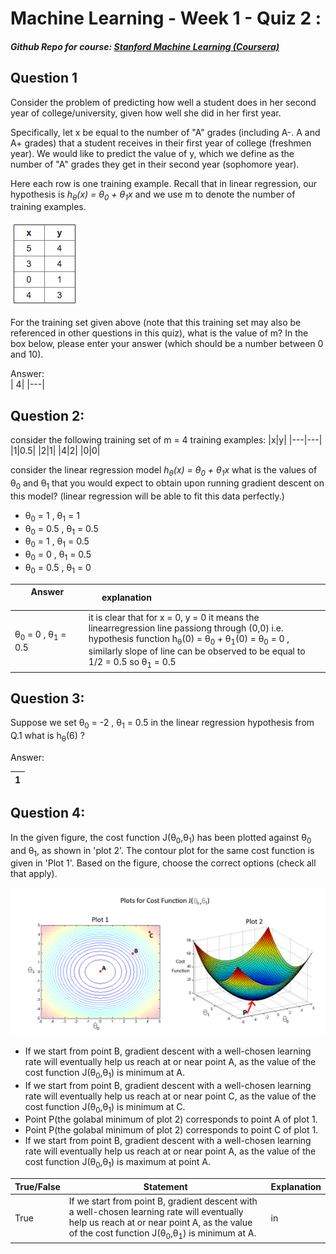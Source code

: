 # Machine Learning - Week 1 - Quiz 2 :
##### Github Repo for course: [Stanford Machine Learning (Coursera)](https://github.com/anigaundar/Coursera-Machine-Learning-Andrew-Ng)

Question 1
-----------
Consider the problem of predicting how well a student does in her second year of college/university, given how well she did in her first year.

Specifically, let x be equal to the number of "A" grades (including A-. A and A+ grades) that a student receives in their first year of college (freshmen year). We would like to predict the value of y, which we define as the number of "A" grades they get in their second year (sophomore year).

Here each row is one training example. Recall that in linear regression, our hypothesis is *h<sub>&theta;</sub>(x) = &theta;<sub>0</sub> + &theta;<sub>1</sub>x* and we use m to denote the number of training examples.

![ ](images/q2.1img.png)

For the training set given above (note that this training set may also be referenced in other questions in this quiz), what is the value of m? In the box below, please enter your answer (which should be a number between 0 and 10).

Answer:</br>
| 4|
|---|

Question 2:
--------
consider the following training set of m = 4 training examples:
|x|y|
|---|---|
|1|0.5|
|2|1|
|4|2|
|0|0|

consider the linear regression model *h<sub>&theta;</sub>(x) = &theta;<sub>0</sub> + &theta;<sub>1</sub>x* what is the values of &theta;<sub>0</sub> and &theta;<sub>1</sub> that you would expect to obtain upon running gradient descent on this model? (linear regression will be able to fit this data perfectly.)

* &theta;<sub>0</sub> = 1 , &theta;<sub>1</sub> = 1
* &theta;<sub>0</sub> = 0.5 , &theta;<sub>1</sub> = 0.5
* &theta;<sub>0</sub> = 1 , &theta;<sub>1</sub> = 0.5
* &theta;<sub>0</sub> = 0 , &theta;<sub>1</sub> = 0.5
* &theta;<sub>0</sub> = 0.5 , &theta;<sub>1</sub> = 0

Answer<img width=250/>|explanation<img width=250/>
|---|---|
|&theta;<sub>0</sub> = 0 , &theta;<sub>1</sub> = 0.5| it is clear that for x = 0, y = 0 it means the linearregression line passiong through (0,0) i.e. hypothesis function h<sub>&theta;</sub>(0) = &theta;<sub>0</sub> + &theta;<sub>1</sub>(0) = &theta;<sub>0</sub> = 0 , similarly slope of line can be observed to be equal to 1/2 = 0.5 so  &theta;<sub>1</sub> = 0.5

Question 3:
--------
Suppose we set &theta;<sub>0</sub> = -2 , &theta;<sub>1</sub> = 0.5 in the linear regression hypothesis from Q.1 what is h<sub>&theta;</sub>(6) ?

Answer:</br>

|1|
|---|

Question 4:
--------------
In the given figure, the cost function J(&theta;<sub>0</sub>,&theta;<sub>1</sub>) has been plotted against &theta;<sub>0</sub> and &theta;<sub>1</sub>, as shown in 'plot 2'. The contour plot for the same cost function is given in 'Plot 1'. Based on the figure, choose the correct options (check all that apply).

![](images/4.2-quiz-1.png)

* If we start from point B, gradient descent with a well-chosen learning rate will eventually help us reach at or near point A, as the value of the cost function J(&theta;<sub>0</sub>,&theta;<sub>1</sub>) is minimum at A.
* If we start from point B, gradient descent with a well-chosen learning rate will eventually help us reach at or near point C, as the value of the cost function J(&theta;<sub>0</sub>,&theta;<sub>1</sub>) is minimum at C.
* Point P(the golabal minimum of plot 2) corresponds to point A of plot 1.
* Point P(the golabal minimum of plot 2) corresponds to point C of plot 1.
* If we start from point B, gradient descent with a well-chosen learning rate will eventually help us reach at or near point A, as the value of the cost function J(&theta;<sub>0</sub>,&theta;<sub>1</sub>) is maximum at point A.

True/False | Statement|Explanation
---|---|---
True|If we start from point B, gradient descent with a well-chosen learning rate will eventually help us reach at or near point A, as the value of the cost function J(&theta;<sub>0</sub>,&theta;<sub>1</sub>) is minimum at A. | in
